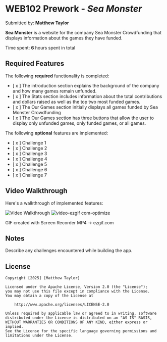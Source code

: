 # WEB102 Prework - *Sea Monster*

Submitted by: **Matthew Taylor**

**Sea Monster** is a website for the company Sea Monster Crowdfunding that displays information about the games they have funded.

Time spent: **6** hours spent in total

## Required Features

The following **required** functionality is completed:

* [ x ] The introduction section explains the background of the company and how many games remain unfunded.
* [ x ] The Stats section includes information about the total contributions and dollars raised as well as the top two most funded games.
* [ x ] The Our Games section initially displays all games funded by Sea Monster Crowdfunding
* [ x ] The Our Games section has three buttons that allow the user to display only unfunded games, only funded games, or all games.

The following **optional** features are implemented:

* [ x ] Challenge 1
* [ x ] Challenge 2
* [ x ] Challenge 3
* [ x ] Challenge 4
* [ x ] Challenge 5
* [ x ] Challenge 6
* [ x ] Challenge 7

## Video Walkthrough

Here's a walkthrough of implemented features:

<img src='![video-ezgif com-optimize](https://github.com/user-attachments/assets/e8e7aef8-a650-4380-9920-19e6aa2313fd)
' title='Video Walkthrough' width='' alt='Video Walkthrough' />
![video-ezgif com-optimize](https://github.com/user-attachments/assets/111abc78-48dd-4785-87eb-368906853b03)


<!-- Replace this with whatever GIF tool you used! -->
GIF created with Screen Recorder MP4 -> ezgif.com

## Notes

Describe any challenges encountered while building the app.

## License

    Copyright [2025] [Matthew Taylor]

    Licensed under the Apache License, Version 2.0 (the "License");
    you may not use this file except in compliance with the License.
    You may obtain a copy of the License at

        http://www.apache.org/licenses/LICENSE-2.0

    Unless required by applicable law or agreed to in writing, software
    distributed under the License is distributed on an "AS IS" BASIS,
    WITHOUT WARRANTIES OR CONDITIONS OF ANY KIND, either express or implied.
    See the License for the specific language governing permissions and
    limitations under the License.
